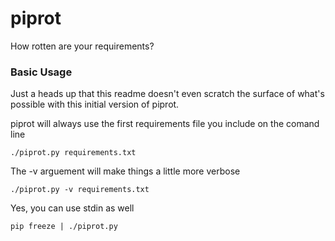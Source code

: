 piprot
======

How rotten are your requirements?


### Basic Usage

Just a heads up that this readme doesn't even scratch the surface of what's possible with this initial version of piprot.

piprot will always use the first requirements file you include on the comand line

    ./piprot.py requirements.txt

The -v arguement will make things a little more verbose

    ./piprot.py -v requirements.txt

Yes, you can use stdin as well

    pip freeze | ./piprot.py